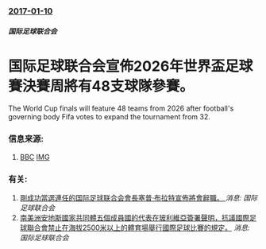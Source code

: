 ### [2017-01-10](/news/2017/01/10/index.md)

##### 国际足球联合会
# 国际足球联合会宣佈2026年世界盃足球賽決賽周將有48支球隊參賽。 

The World Cup finals will feature 48 teams from 2026 after football's governing body Fifa votes to expand the tournament from 32.


### 信息来源:

1. [BBC](http://www.bbc.com/sport/football/38565246) [IMG](https://ichef.bbci.co.uk/onesport/cps/624/cpsprodpb/11155/production/_93337996_worldcup_getty.jpg)

### 有关:

1. [剛成功當選連任的国际足球联合会會長塞普·布拉特宣佈將會辭職。 ](/zh/news/2015/06/2/剛成功當選連任的国际足球联合会會長塞普-布拉特宣佈將會辭職.md) _消息: 国际足球联合会_
2. [南美洲安地斯國家共同體五個成員國的代表在玻利維亞簽署聲明，抗議國際足球聯合會禁止在海拔2500米以上的體育場舉行國際足球比賽的規定。](/zh/news/2007/06/7/南美洲安地斯國家共同體五個成員國的代表在玻利維亞簽署聲明-抗議國際足球聯合會禁止在海拔2500米以上的體育場舉行國際足球.md) _消息: 国际足球联合会_
